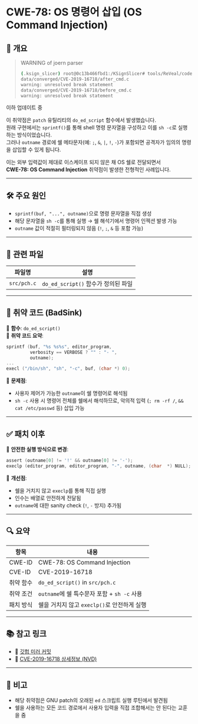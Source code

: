 # CWE-78: OS 명령어 삽입 (OS Command Injection)

## 📌 개요

> WARNING of joern parser 
>```bash
>(.ksign_slicer) root@0c13b466fbd1:/KSignSlicer# tools/ReVeal/code-slicer/joern/>joern-parse data/converged/CVE-2019-16718     && mv parsed/data/converged/>CVE-2019-16718/ data/cpg.csv/     && rm data/cpg.csv/CVE-2019-16718/*.csv     && rm -rf >parsed
>data/converged/CVE-2019-16718/after_cmd.c
>warning: unresolved break statement
>data/converged/CVE-2019-16718/before_cmd.c
>warning: unresolved break statement
>```

이하 업데이트 중

이 취약점은 `patch` 유틸리티의 `do_ed_script` 함수에서 발생했습니다.  
원래 구현에서는 `sprintf()`를 통해 shell 명령 문자열을 구성하고 이를 `sh -c`로 실행하는 방식이었습니다.  
그러나 `outname` 경로에 쉘 메타문자(예: `;`, `&`, `|`, `!`, `-`)가 포함되면 공격자가 임의의 명령을 삽입할 수 있게 됩니다.

이는 외부 입력값이 제대로 이스케이프 되지 않은 채 OS 쉘로 전달되면서  
**CWE-78: OS Command Injection** 취약점이 발생한 전형적인 사례입니다.

---

## 🛠 주요 원인

- `sprintf(buf, "...", outname)`으로 명령 문자열을 직접 생성
- 해당 문자열을 `sh -c`를 통해 실행 → 쉘 해석기에서 명령어 인젝션 발생 가능
- `outname` 값이 적절히 필터링되지 않음 (`!`, `;`, `&` 등 포함 가능)

---

## 📂 관련 파일

| 파일명 | 설명 |
|--------|------|
| `src/pch.c` | `do_ed_script()` 함수가 정의된 파일 |

---

## 🚨 취약 코드 (BadSink)

📌 **함수**: `do_ed_script()`  
📌 **취약 코드 요약**:
```c
sprintf (buf, "%s %s%s", editor_program,
         verbosity == VERBOSE ? "" : "- ",
         outname);
...
execl ("/bin/sh", "sh", "-c", buf, (char *) 0);
```

📌 **문제점**:
- 사용자 제어가 가능한 `outname`이 쉘 명령어로 해석됨
- `sh -c` 사용 시 명령어 전체를 쉘에서 해석하므로,
  악의적 입력 (`; rm -rf /`, `&& cat /etc/passwd` 등) 삽입 가능

---

## ✅ 패치 이후

📌 **안전한 실행 방식으로 변경**:
```c
assert (outname[0] != '!' && outname[0] != '-');
execlp (editor_program, editor_program, "-", outname, (char  *) NULL);
```

📌 **개선점**:
- 쉘을 거치지 않고 `execlp`를 통해 직접 실행
- 인수는 배열로 안전하게 전달됨
- `outname`에 대한 sanity check (`!`, `-` 방지) 추가됨

---

## 🔍 요약

| 항목 | 내용 |
|------|------|
| CWE-ID | CWE-78: OS Command Injection |
| CVE-ID | CVE-2019-16718 |
| 취약 함수 | `do_ed_script()` in `src/pch.c` |
| 취약 조건 | `outname`에 쉘 특수문자 포함 + `sh -c` 사용 |
| 패치 방식 | 쉘을 거치지 않고 `execlp()`로 안전하게 실행 |

---

## 📚 참고 링크

- 🔗 [깃헙 미러 커밋](https://github.com/radareorg/radare2/commit/dd739f5a45b3af3d1f65f00fe19af1dbfec7aea7)
- 📖 [CVE-2019-16718 상세정보 (NVD)](https://www.cvedetails.com/cve/CVE-2019-16718)

---

## 📌 비고

- 해당 취약점은 GNU patch의 오래된 `ed` 스크립트 실행 루틴에서 발견됨
- 쉘을 사용하는 모든 코드 경로에서 사용자 입력을 직접 조합해서는 안 된다는 교훈을 줌